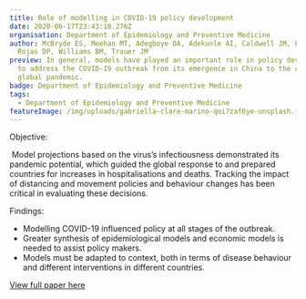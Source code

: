 ```yaml
---
title: Role of modelling in COVID-19 policy development
date: 2020-06-17T23:43:18.276Z
organisation: Department of Epidemiology and Preventive Medicine
author: McBryde ES, Meehan MT, Adegboye OA, Adekunle AI, Caldwell JM, Pak A,
  Rojas DP, Williams BM, Trauer JM
preview: In general, models have played an important role in policy development
  to address the COVID-19 outbreak from its emergence in China to the current
  global pandemic.
badge: Department of Epidemiology and Preventive Medicine
tags:
  - Department of Epidemiology and Preventive Medicine
featureImage: /img/uploads/gabriella-clare-marino-qoi7zaf6ye-unsplash.jpg
---
```

Objective: 

 Model projections based on the virus’s infectiousness demonstrated its pandemic potential, which guided the global response to and prepared countries for increases in hospitalisations and deaths. Tracking the impact of distancing and movement policies and behaviour changes has been critical in evaluating these decisions.

Findings: 

* Modelling COVID-19 influenced policy at all stages of the outbreak.
* Greater synthesis of epidemiological models and economic models is needed to assist policy makers.
* Models must be adapted to context, both in terms of disease behaviour and different interventions in different countries.

<a href="https://www.ncbi.nlm.nih.gov/pmc/articles/PMC7301791/" target="_blank">
View full paper here
</a>